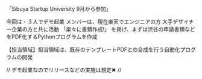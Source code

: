 

「Sibuya Startup University 9月から参加」

今回は・３人でデモ起業
メンバーは、現在楽天でエンジニアの方
大手デザイナー企業の方と共に活動
「楽々に書類作成!」
を掲げ、まずは渋谷の申請書類などをPDF化するPythonプログラムを作成

【担当領域】担当領域は、既存のテンプレートPDFとの合成を行う自動化プログラムの開発

// デモ起業なのでリリースなどの実施は規定✖ //

